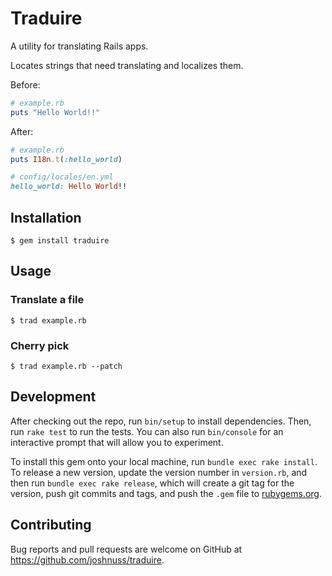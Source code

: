 # Traduire

A utility for translating Rails apps.

Locates strings that need translating and localizes them.

Before:

```ruby
# example.rb
puts "Hello World!!"
```

After:

```ruby
# example.rb
puts I18n.t(:hello_world)

# config/locales/en.yml
hello_world: Hello World!!
```

## Installation

    $ gem install traduire

## Usage

### Translate a file

    $ trad example.rb

### Cherry pick

    $ trad example.rb --patch

## Development

After checking out the repo, run `bin/setup` to install dependencies. Then, run `rake test` to run the tests. You can also run `bin/console` for an interactive prompt that will allow you to experiment.

To install this gem onto your local machine, run `bundle exec rake install`. To release a new version, update the version number in `version.rb`, and then run `bundle exec rake release`, which will create a git tag for the version, push git commits and tags, and push the `.gem` file to [rubygems.org](https://rubygems.org).

## Contributing

Bug reports and pull requests are welcome on GitHub at https://github.com/joshnuss/traduire.


